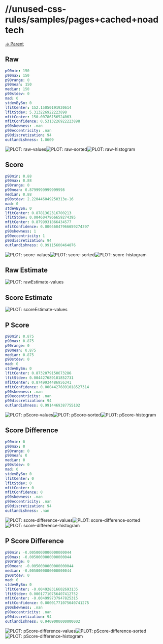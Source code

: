 
# //unused-css-rules/samples/pages+cached+noadtech

[→ Parent](../..)


## Raw


```yaml
p90min: 150
p90max: 150
p90range: 0
p90mean: 150
median: 150
p90stdev: 0
mad: 0
stdevBySn: 0
lfitCenter: 152.15050191920614
lfitStdev: 5.313226922223898
mfitCenter: 150.00786156524063
mfitConfidence: 0.5313226922223898
p90skewness: .nan
p90eccentricity: .nan
p90discretization: 94
outlandishness: 1.0609

```

![PLOT: raw-values](./raw/values.svg)![PLOT: raw-sorted](./raw/sorted.svg)![PLOT: raw-histogram](./raw/histogram.svg)
## Score


```yaml
p90min: 0.88
p90max: 0.88
p90range: 0
p90mean: 0.8799999999999998
median: 0.88
p90stdev: 2.220446049250313e-16
mad: 0
stdevBySn: 0
lfitCenter: 0.8781362316700213
lfitStdev: 0.0046047966659274395
mfitCenter: 0.8799931866434577
mfitConfidence: 0.00046047966659274397
p90skewness: 1
p90eccentricity: 1
p90discretization: 94
outlandishness: 0.99115600464876

```

![PLOT: score-values](./score/values.svg)![PLOT: score-sorted](./score/sorted.svg)![PLOT: score-histogram](./score/histogram.svg)
## Raw Estimate

![PLOT: rawEstimate-values](./rawEstimate/values.svg)
## Score Estimate

![PLOT: scoreEstimate-values](./scoreEstimate/values.svg)
## P Score


```yaml
p90min: 0.875
p90max: 0.875
p90range: 0
p90mean: 0.875
median: 0.875
p90stdev: 0
mad: 0
stdevBySn: 0
lfitCenter: 0.8732079150673286
lfitStdev: 0.004427689101852731
mfitCenter: 0.8749934486956341
mfitConfidence: 0.00044276891018527314
p90skewness: .nan
p90eccentricity: .nan
p90discretization: 94
outlandishness: 0.9914469387755102

```

![PLOT: pScore-values](./pScore/values.svg)![PLOT: pScore-sorted](./pScore/sorted.svg)![PLOT: pScore-histogram](./pScore/histogram.svg)
## Score Difference


```yaml
p90min: 0
p90max: 0
p90range: 0
p90mean: 0
median: 0
p90stdev: 0
mad: 0
stdevBySn: 0
lfitCenter: 0
lfitStdev: 0
mfitCenter: 0
mfitConfidence: 0
p90skewness: .nan
p90eccentricity: .nan
p90discretization: 94
outlandishness: .nan

```

![PLOT: score-difference-values](./score-difference/values.svg)![PLOT: score-difference-sorted](./score-difference/sorted.svg)![PLOT: score-difference-histogram](./score-difference/histogram.svg)
## P Score Difference


```yaml
p90min: -0.0050000000000000044
p90max: -0.0050000000000000044
p90range: 0
p90mean: -0.0050000000000000044
median: -0.0050000000000000044
p90stdev: 0
mad: 0
stdevBySn: 0
lfitCenter: -0.004928316602693135
lfitStdev: 0.00017710756407412752
mfitCenter: -0.004999737947825315
mfitConfidence: 0.00001771075640741275
p90skewness: .nan
p90eccentricity: .nan
p90discretization: 94
outlandishness: 0.9409000000000002

```

![PLOT: pScore-difference-values](./pScore-difference/values.svg)![PLOT: pScore-difference-sorted](./pScore-difference/sorted.svg)![PLOT: pScore-difference-histogram](./pScore-difference/histogram.svg)